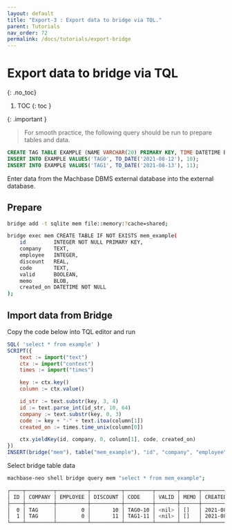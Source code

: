 ```yaml
---
layout: default
title: "Export-3 : Export data to bridge via TQL."
parent: Tutorials
nav_order: 72
permalink: /docs/tutorials/export-bridge
---
```


# Export data to bridge via TQL
{: .no_toc}

1. TOC
{: toc }

{: .important }
> For smooth practice, the following query should be run to prepare tables and data.
```sql
CREATE TAG TABLE EXAMPLE (NAME VARCHAR(20) PRIMARY KEY, TIME DATETIME BASETIME, VALUE DOUBLE SUMMARIZED);
INSERT INTO EXAMPLE VALUES('TAG0', TO_DATE('2021-08-12'), 10);
INSERT INTO EXAMPLE VALUES('TAG1', TO_DATE('2021-08-13'), 11);
```
>

Enter data from the Machbase DBMS external database into the external database.

## Prepare

```sh
bridge add -t sqlite mem file::memory:?cache=shared;

bridge exec mem CREATE TABLE IF NOT EXISTS mem_example(
    id         INTEGER NOT NULL PRIMARY KEY,
    company    TEXT,
    employee   INTEGER,
    discount   REAL,
    code       TEXT,
    valid      BOOLEAN,
    memo       BLOB,
    created_on DATETIME NOT NULL
);
```

## Import data from Bridge

Copy the code below into TQL editor and run

```js
SQL( 'select * from example' )
SCRIPT({
    text := import("text")
    ctx := import("context")
    times := import("times")

    key := ctx.key()
    column := ctx.value()

    id_str := text.substr(key, 3, 4)
    id := text.parse_int(id_str, 10, 64) 
    company := text.substr(key, 0, 3)
    code := key + "-" + text.itoa(column[1])
    created_on := times.time_unix(column[0])

    ctx.yieldKey(id, company, 0, column[1], code, created_on)
})
INSERT(bridge("mem"), table("mem_example"), "id", "company", "employee", "discount", "code", "created_on")
```

Select bridge table data

```sh
machbase-neo shell bridge query mem "select * from mem_example";

┌────┬─────────┬──────────┬──────────┬─────────┬───────┬──────┬───────────────────────────────┐
│ ID │ COMPANY │ EMPLOYEE │ DISCOUNT │ CODE    │ VALID │ MEMO │ CREATED_ON                    │
├────┼─────────┼──────────┼──────────┼─────────┼───────┼──────┼───────────────────────────────┤
│  0 │ TAG     │        0 │       10 │ TAG0-10 │ <nil> │ []   │ 2021-08-12 00:00:00 +0900 KST │
│  1 │ TAG     │        0 │       11 │ TAG1-11 │ <nil> │ []   │ 2021-08-13 00:00:00 +0900 KST │
└────┴─────────┴──────────┴──────────┴─────────┴───────┴──────┴───────────────────────────────┘
```
